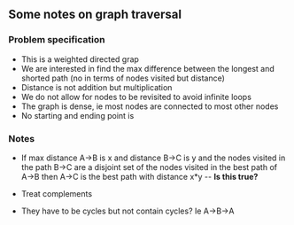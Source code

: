 ## Some notes on graph traversal


### Problem specification
- This is a weighted directed grap
- We are interested in find the max difference between the longest and shorted path (no in terms of nodes visited but distance)
- Distance is not addition but multiplication
- We do not allow for nodes to be revisited to avoid infinite loops
- The graph is dense, ie most nodes are connected to most other nodes
- No starting and ending point is 


### Notes
- If max distance A->B is x and distance B->C is y and the nodes visited in the path B->C are a disjoint set of the nodes visited in the best path of A->B then A->C is the best path with distance x*y -- **Is this true?**
- Treat complements 

- They have to be cycles but not contain cycles? Ie A->B->A
